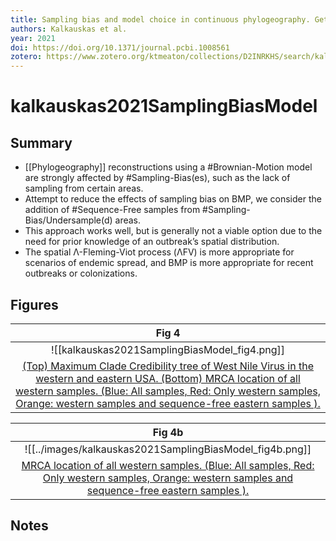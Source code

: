 ```yaml
---
title: Sampling bias and model choice in continuous phylogeography. Getting lost on a random walk
authors: Kalkauskas et al.
year: 2021
doi: https://doi.org/10.1371/journal.pcbi.1008561
zotero: https://www.zotero.org/ktmeaton/collections/D2INRKHS/search/kalkauskas%202021/titleCreatorYear
---
```


# kalkauskas2021SamplingBiasModel

## Summary

- [[Phylogeography]] reconstructions using a #Brownian-Motion model are strongly affected by #Sampling-Bias(es), such as the lack of sampling from certain areas.
- Attempt to reduce the effects of sampling bias on BMP, we consider the addition of #Sequence-Free samples from #Sampling-Bias/Undersample(d) areas.
- This approach works well, but is generally not a viable option due to the need for prior knowledge of an outbreak’s spatial distribution.
- The spatial Λ-Fleming-Viot process (ΛFV) is more appropriate for scenarios of endemic spread, and BMP is more appropriate for recent outbreaks or colonizations.

## Figures

|    Fig 4                                       |
|:--------------------------------------------:|
| ![[kalkauskas2021SamplingBiasModel_fig4.png]] |
| [(Top) Maximum Clade Credibility tree of West Nile Virus in the western and eastern USA. (Bottom) MRCA location of all western samples. (Blue: All samples, Red: Only western samples, Orange: western samples and sequence-free eastern samples ).](kalkauskas2021SamplingBiasModel) |

|    Fig 4b                                       |
|:--------------------------------------------:|
| ![[../images/kalkauskas2021SamplingBiasModel_fig4b.png]] |
| [MRCA location of all western samples. (Blue: All samples, Red: Only western samples, Orange: western samples and sequence-free eastern samples ).](kalkauskas2021SamplingBiasModel) |

## Notes
